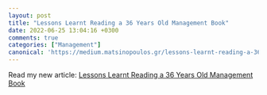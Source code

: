 ```yaml
---
layout: post
title: "Lessons Learnt Reading a 36 Years Old Management Book"
date: 2022-06-25 13:04:16 +0300
comments: true
categories: ["Management"]
canonical: 'https://medium.matsinopoulos.gr/lessons-learnt-reading-a-36-years-old-management-book-405595ada8ad'
---
```


Read my new article: [Lessons Learnt Reading a 36 Years Old Management Book](https://medium.matsinopoulos.gr/lessons-learnt-reading-a-36-years-old-management-book-405595ada8ad)
